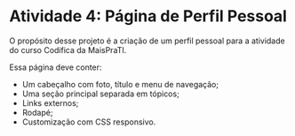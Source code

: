# Atividade 4: Página de Perfil Pessoal

O propósito desse projeto é a criação de um perfil pessoal para a atividade do curso Codifica da MaisPraTI. 

Essa página deve conter:

- Um cabeçalho com foto, título e menu de navegação;
- Uma seção principal separada em tópicos;
- Links externos;
- Rodapé;
- Customização com CSS responsivo.
